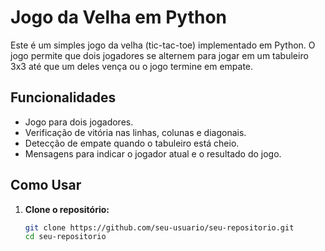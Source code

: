 # Jogo da Velha em Python

Este é um simples jogo da velha (tic-tac-toe) implementado em Python. O jogo permite que dois jogadores se alternem para jogar em um tabuleiro 3x3 até que um deles vença ou o jogo termine em empate.

## Funcionalidades

- Jogo para dois jogadores.
- Verificação de vitória nas linhas, colunas e diagonais.
- Detecção de empate quando o tabuleiro está cheio.
- Mensagens para indicar o jogador atual e o resultado do jogo.

## Como Usar

1. **Clone o repositório:**
   ```bash
   git clone https://github.com/seu-usuario/seu-repositorio.git
   cd seu-repositorio
